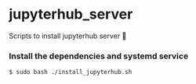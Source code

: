 # jupyterhub_server
Scripts to install jupyterhub server 🚀

### Install the dependencies and systemd service
```bash
$ sudo bash ./install_jupyterhub.sh
```